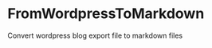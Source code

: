 FromWordpressToMarkdown
=======================

Convert wordpress blog export file to markdown files
